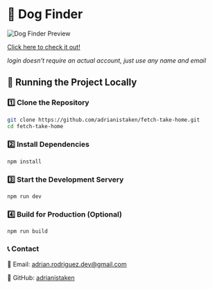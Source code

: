 # 🐶 Dog Finder

![Dog Finder Preview](https://i.ibb.co/k2Tb6ZHw/Screenshot-2025-03-01-at-7-24-06-AM.png)

[Click here to check it out!](https://fetch-dog-shelter-database.netlify.app/)

_login doesn't require an actual account, just use any name and email_

## **📌 Running the Project Locally**

### **1️⃣ Clone the Repository**
```sh
git clone https://github.com/adrianistaken/fetch-take-home.git
cd fetch-take-home
```

### **2️⃣ Install Dependencies**
```
npm install
```

### **3️⃣ Start the Development Servery**
```
npm run dev
```

### **4️⃣ Build for Production (Optional)**
```
npm run build
```

### **📞 Contact**
📧 Email: [adrian.rodriguez.dev@gmail.com](mailto:adrian.rodriguez.dev@gmail.com)  

🐙 GitHub: [adrianistaken](https://github.com/adrianistaken)

